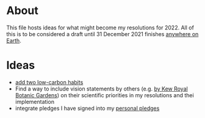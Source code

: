 # About

This file hosts ideas for what might become my resolutions for 2022. All of this is to be considered a draft until 31 December 2021 finishes [anywhere on Earth](https://en.wikipedia.org/wiki/Anywhere_on_Earth).

# Ideas

* [add two low-carbon habits](https://twitter.com/KHayhoe/status/1354124680978968576)
* Find a way to include vision statements by others (e.g. [by Kew Royal Botanic Gardens](http://web.archive.org/web/20210601021921/https://www.kew.org/sites/default/files/2021-05/RBG%20Kew%20Scientific%20Priorities%202021%20-%202030%20-%20May%202021.pdf)) on their scientific priorities in my resolutions and thei implementation
* integrate pledges I have signed into my [personal pledges](https://github.com/Daniel-Mietchen/pledges)

